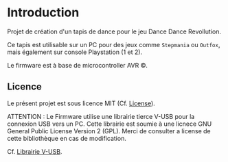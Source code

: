 # Introduction

Projet de création d'un tapis de dance pour le jeu Dance Dance Revollution.

Ce tapis est utilisable sur un PC pour des jeux comme `Stepmania` ou `Outfox`, mais également sur
console Playstation (1 et 2).

Le firmware est à base de microcontroller AVR ©.

## Licence

Le présent projet est sous licence MIT (Cf. [License](LICENSE.md)).

ATTENTION : Le Firmware utilise une librairie tierce V-USB pour la connexion USB vers un PC.
Cette librairie est soumie à une licnece GNU General Public License Version 2 (GPL). Merci
de consulter a license de cette bibliothèque en cas de modification.

Cf. [Librairie V-USB](https://obdev.at/products/vusb/index.html).

